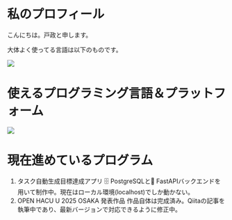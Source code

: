 # 私のプロフィール

こんにちは。戸政と申します。

大体よく使ってる言語は以下のものです。

![](https://github-readme-stats.vercel.app/api/top-langs?username=Sekainokanata)

# 使えるプログラミング言語＆プラットフォーム
![](https://skillicons.dev/icons?i=python,c,cpp,cs,java,unity,unreal,visualstudio,vscode,docker)

# 現在進めているプログラム
1. タスク自動生成目標達成アプリ
   🗄 PostgreSQLと🚀 FastAPIバックエンドを用いて制作中。現在はローカル環境(localhost)でしか動かない。<br>
2. OPEN HACU U 2025 OSAKA 発表作品
   作品自体は完成済み。Qiitaの記事を執筆中であり、最新バージョンで対応できるように修正中。
   
